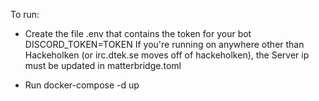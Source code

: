 To run:
* Create the file .env that contains the token for your bot
  DISCORD_TOKEN=TOKEN
  If you're running on anywhere other than Hackeholken (or irc.dtek.se moves off of hackeholken), the Server ip must be updated in matterbridge.toml

* Run docker-compose -d up

